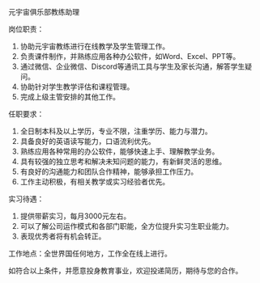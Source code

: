 元宇宙俱乐部教练助理

岗位职责：

1.  协助元宇宙教练进行在线教学及学生管理工作。
2.  负责课件制作，并熟练应用各种办公软件，如Word、Excel、PPT等。  
3.  通过微信、企业微信、Discord等通讯工具与学生及家长沟通，解答学生疑问。
4.  协助针对学生教学评估和课程管理。
5.  完成上级主管安排的其他工作。

任职要求：

1.  全日制本科及以上学历，专业不限，注重学历、能力与潜力。
2.  具备良好的英语读写能力，口语流利优先。
3.  熟练应用各种常用的办公软件，能够快速上手、理解教学业务。
4.  具有较强的独立思考和解决未知问题的能力，有新鲜灵活的思维。
5.  有良好的沟通能力和团队合作精神，能够承担工作压力。
6.  工作主动积极，有相关教学或实习经验者优先。

实习待遇：

1.  提供带薪实习，每月3000元左右。
2.  可以了解公司运作模式和各部门职能，全方位提升实习生职业能力。
3.  表现优秀者将有机会转正。

工作地点：全世界国任何地方，工作全在线上进行。

如符合以上条件，并愿意投身教育事业，欢迎投递简历，期待与您的合作。